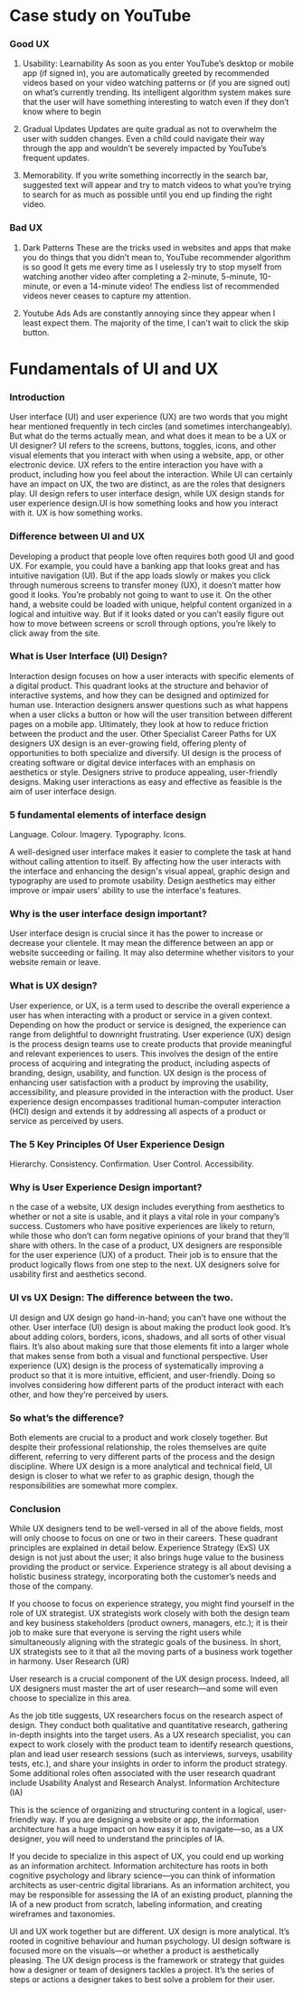 # Case study on YouTube

### Good UX 

1. Usability: Learnability
As soon as you enter YouTube’s desktop or mobile app (if signed in), you are automatically greeted by recommended videos based on your video watching patterns or (if you are signed out) on what’s currently trending. Its intelligent algorithm system makes sure that the user will have something interesting to watch even if they don’t know where to begin

2. Gradual Updates
Updates are quite gradual as not to overwhelm the user with sudden changes. Even a child could navigate their way through the app and wouldn’t be severely impacted by YouTube’s frequent updates. 

3. Memorability. 
If you write something incorrectly in the search bar, suggested text will appear and try to match videos to what you’re trying to search for as much as possible until you end up finding the right video.

### Bad UX

1. Dark Patterns
 These are the tricks used in websites and apps that make you do things that you didn’t mean to, YouTube recommender algorithm
is so good It gets me every time as I uselessly try to stop myself from watching another video after  completing a 2-minute, 5-minute, 10-minute, or even a 14-minute video! The endless list of recommended videos never ceases to capture my attention.

2. Youtube Ads
Ads are constantly annoying since they appear when I least expect them. The majority of the time, I can't wait to click the skip button.








# Fundamentals of UI and UX

### Introduction
User interface (UI) and user experience (UX) are two words that you might hear mentioned frequently in tech circles (and sometimes interchangeably). But what do the terms actually mean, and what does it mean to be a UX or UI designer?
UI refers to the screens, buttons, toggles, icons, and other visual elements that you interact with when using a website, app, or other electronic device. UX refers to the entire interaction you have with a product, including how you feel about the interaction. While UI can certainly have an impact on UX, the two are distinct, as are the roles that designers play.
UI design refers to user interface design, while UX design stands for user experience design.UI is how something looks and how you interact with it. UX is how something works.

### Difference between UI and UX
Developing a product that people love often requires both good UI and good UX. For example, you could have a banking app that looks great and has intuitive navigation (UI). But if the app loads slowly or makes you click through numerous screens to transfer money (UX), it doesn’t matter how good it looks.  You’re probably not going to want to use it.
On the other hand, a website could be loaded with unique, helpful content organized in a logical and intuitive way. But if it looks dated or you can’t easily figure out how to move between screens or scroll through options, you’re likely to click away from the site.

### What is User Interface (UI) Design?
Interaction design focuses on how a user interacts with specific elements of a digital product. This quadrant looks at the structure and behavior of interactive systems, and how they can be designed and optimized for human use.
Interaction designers answer questions such as what happens when a user clicks a button or how will the user transition between different pages on a mobile app. Ultimately, they look at how to reduce friction between the product and the user.
Other Specialist Career Paths for UX designers
UX design is an ever-growing field, offering plenty of opportunities to both specialize and diversify.
UI design is the process of creating software or digital device interfaces with an emphasis on aesthetics or style. Designers strive to produce appealing, user-friendly designs.
Making user interactions as easy and effective as feasible is the aim of user interface design.

### 5 fundamental elements of interface design
Language.
Colour.
Imagery.
Typography.
Icons.

A well-designed user interface makes it easier to complete the task at hand without calling attention to itself. By affecting how the user interacts with the interface and enhancing the design's visual appeal, graphic design and typography are used to promote usability. Design aesthetics may either improve or impair users' ability to use the interface's features.

### Why is the user interface design important? 
User interface design is crucial since it has the power to increase or decrease your clientele. It may mean the difference between an app or website succeeding or failing. It may also determine whether visitors to your website remain or leave.

### What is UX design?
User experience, or UX, is a term used to describe the overall experience a user has when interacting with a product or service in a given context. Depending on how the product or service is designed, the experience can range from delightful to downright frustrating.
User experience (UX) design is the process design teams use to create products that provide meaningful and relevant experiences to users. This involves the design of the entire process of acquiring and integrating the product, including aspects of branding, design, usability, and function.
UX design is the process of enhancing user satisfaction with a product by improving the usability, accessibility, and pleasure provided in the interaction with the product. User experience design encompasses traditional human-computer interaction (HCI) design and extends it by addressing all aspects of a product or service as perceived by users.

### The 5 Key Principles Of User Experience Design
Hierarchy.
Consistency.
Confirmation.
User Control.
Accessibility.

### Why is User Experience Design important? 
n the case of a website, UX design includes everything from aesthetics to whether or not a site is usable, and it plays a vital role in your company’s success. Customers who have positive experiences are likely to return, while those who don’t can form negative opinions of your brand that they’ll share with others.
In the case of a product, UX designers are responsible for the user experience (UX) of a product. Their job is to ensure that the product logically flows from one step to the next. UX designers solve for usability first and aesthetics second.

### UI vs UX Design: The difference between the two. 
UI design and UX design go hand-in-hand; you can’t have one without the other. 
User interface (UI) design is about making the product look good. It’s about adding colors, borders, icons, shadows, and all sorts of other visual flairs. It’s also about making sure that those elements fit into a larger whole that makes sense from both a visual and functional perspective.
User experience (UX) design is the process of systematically improving a product so that it is more intuitive, efficient, and user-friendly. Doing so involves considering how different parts of the product interact with each other, and how they’re perceived by users.

### So what’s the difference?
Both elements are crucial to a product and work closely together. But despite their professional relationship, the roles themselves are quite different, referring to very different parts of the process and the design discipline. Where UX design is a more analytical and technical field, UI design is closer to what we refer to as graphic design, though the responsibilities are somewhat more complex. 

### Conclusion
While UX designers tend to be well-versed in all of the above fields, most will only choose to focus on one or two in their careers. These quadrant principles are explained in detail below.
Experience Strategy (ExS)
UX design is not just about the user; it also brings huge value to the business providing the product or service. Experience strategy is all about devising a holistic business strategy, incorporating both the customer’s needs and those of the company.

If you choose to focus on experience strategy, you might find yourself in the role of UX strategist. UX strategists work closely with both the design team and key business stakeholders (product owners, managers, etc.); it is their job to make sure that everyone is serving the right users while simultaneously aligning with the strategic goals of the business. In short, UX strategists see to it that all the moving parts of a business work together in harmony.
User Research (UR)

User research is a crucial component of the UX design process. Indeed, all UX designers must master the art of user research—and some will even choose to specialize in this area.

As the job title suggests, UX researchers focus on the research aspect of design. They conduct both qualitative and quantitative research, gathering in-depth insights into the target users. As a UX research specialist, you can expect to work closely with the product team to identify research questions, plan and lead user research sessions (such as interviews, surveys, usability tests, etc.), and share your insights in order to inform the product strategy. Some additional roles often associated with the user research quadrant include Usability Analyst and Research Analyst.
Information Architecture (IA)

This is the science of organizing and structuring content in a logical, user-friendly way. If you are designing a website or app, the information architecture has a huge impact on how easy it is to navigate—so, as a UX designer, you will need to understand the principles of IA.

If you decide to specialize in this aspect of UX, you could end up working as an information architect. Information architecture has roots in both cognitive psychology and library science—you can think of information architects as user-centric digital librarians. As an information architect, you may be responsible for assessing the IA of an existing product, planning the IA of a new product from scratch, labeling information, and creating wireframes and taxonomies.

UI and UX work together but are different. UX design is more analytical. It’s rooted in cognitive behaviour and human psychology. UI design software is focused more on the visuals—or whether a product is aesthetically pleasing.
The UX design process is the framework or strategy that guides how a designer or team of designers tackles a project. It’s the series of steps or actions a designer takes to best solve a problem for their user.
